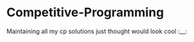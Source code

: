 # Competitive-Programming
Maintaining all my cp solutions just thought would look cool :__:
<!-- lol sad hehe aaaaaaaaaaaaaaaaaaa i messed up fever aaa gjghvjhv fever better but endsem here gs bye bye fcycgvugjv cvent lexgo cvent it is eeeeeeeeee midsems aaaa DEVFEST LEXGO devfest trash :sob: cp not for me cant even do much even after gibing so many contu pecfest nyc ez 2nd rank but no bombay stgi hacky 4th it is and pecfest over acm such nabs plus so much work aaaaaaaa hmmm secy appli open and me being kicked :upset: nab roadmap and endsem soon endsem very close and i keep on passing time aaaaaaaa much pain and no study :sob: pain keeps on moving forward :sob: and need to fill secy form too :sob: ono endsem tom bhatia subj gone now toc tym toc ez ig nlp aaaa holiday yesss tom endsem over hehe 5th sem over yessssssss 3 to go much sad days these another empty os meet happy new year intern on bday-->
